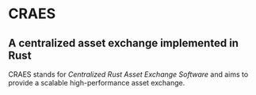# CRAES 
## A centralized asset exchange implemented in Rust

CRAES stands for _Centralized Rust Asset Exchange Software_ and aims to provide a scalable high-performance asset exchange. 
